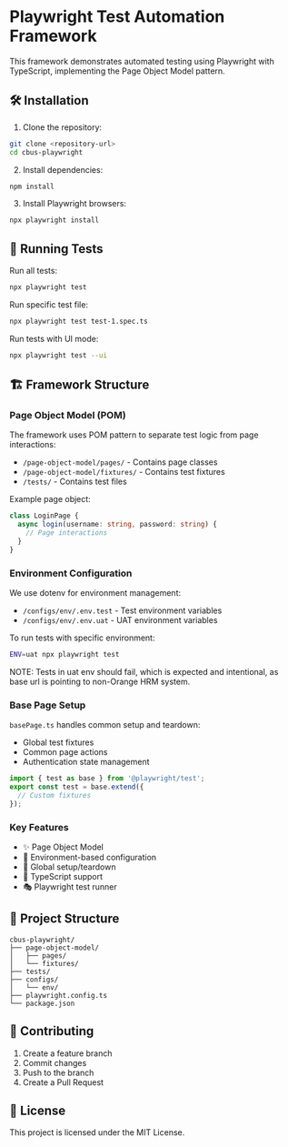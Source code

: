 # Playwright Test Automation Framework

This framework demonstrates automated testing using Playwright with TypeScript, implementing the Page Object Model pattern.

## 🛠 Installation

1. Clone the repository:
```bash
git clone <repository-url>
cd cbus-playwright
```

2. Install dependencies:
```bash
npm install
```

3. Install Playwright browsers:
```bash
npx playwright install
```

## 🚀 Running Tests

Run all tests:
```bash
npx playwright test
```

Run specific test file:
```bash
npx playwright test test-1.spec.ts
```

Run tests with UI mode:
```bash
npx playwright test --ui
```

## 🏗 Framework Structure

### Page Object Model (POM)
The framework uses POM pattern to separate test logic from page interactions:
- `/page-object-model/pages/` - Contains page classes
- `/page-object-model/fixtures/` - Contains test fixtures
- `/tests/` - Contains test files

Example page object:
```typescript
class LoginPage {
  async login(username: string, password: string) {
    // Page interactions
  }
}
```

### Environment Configuration
We use dotenv for environment management:
- `/configs/env/.env.test` - Test environment variables
- `/configs/env/.env.uat` - UAT environment variables

To run tests with specific environment:
```bash
ENV=uat npx playwright test
```
NOTE: Tests in uat env should fail, which is expected and intentional, as base url is pointing to non-Orange HRM system.

### Base Page Setup
`basePage.ts` handles common setup and teardown:
- Global test fixtures
- Common page actions
- Authentication state management

```typescript
import { test as base } from '@playwright/test';
export const test = base.extend({
  // Custom fixtures
});
```

### Key Features
- ✨ Page Object Model
- 🔐 Environment-based configuration
- 🔄 Global setup/teardown
- 📝 TypeScript support
- 🎭 Playwright test runner

## 📁 Project Structure
```
cbus-playwright/
├── page-object-model/
│   ├── pages/
│   └── fixtures/
├── tests/
├── configs/
│   └── env/
├── playwright.config.ts
└── package.json
```

## 🤝 Contributing
1. Create a feature branch
2. Commit changes
3. Push to the branch
4. Create a Pull Request

## 📝 License
This project is licensed under the MIT License.
